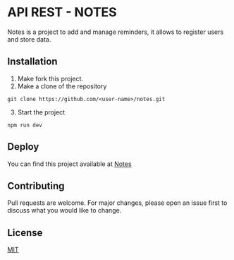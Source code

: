 # API REST - NOTES

Notes is a project to add and manage reminders, it allows to register users and store data.

## Installation

1. Make fork this project.
2. Make a clone of the repository
 ```
 git clone https://github.com/<user-name>/notes.git 
 ```
3. Start the project
```
npm run dev
```

## Deploy

You can find this project available at [Notes](https://lubricantes-resbalon.herokuapp.com/)


## Contributing
Pull requests are welcome. For major changes, please open an issue first to discuss what you would like to change.


## License
[MIT](https://choosealicense.com/licenses/mit/)
